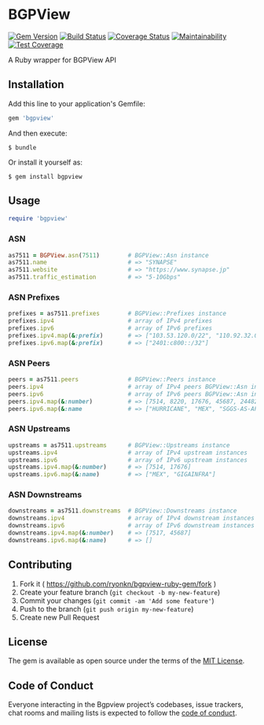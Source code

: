 # BGPView

[![Gem Version](https://badge.fury.io/rb/bgpview.svg)](https://badge.fury.io/rb/bgpview)
[![Build Status](https://travis-ci.org/ryonkn/bgpview-ruby-gem.svg)](https://travis-ci.org/ryonkn/bgpview-ruby-gem)
[![Coverage Status](https://coveralls.io/repos/github/ryonkn/bgpview-ruby-gem/badge.svg?branch=master)](https://coveralls.io/github/ryonkn/bgpview-ruby-gem?branch=master)
[![Maintainability](https://api.codeclimate.com/v1/badges/733fa73152c49837d658/maintainability)](https://codeclimate.com/github/ryonkn/bgpview-ruby-gem/maintainability)
[![Test Coverage](https://api.codeclimate.com/v1/badges/733fa73152c49837d658/test_coverage)](https://codeclimate.com/github/ryonkn/bgpview-ruby-gem/test_coverage)

A Ruby wrapper for BGPView API


## Installation

Add this line to your application's Gemfile:

```ruby
gem 'bgpview'
```

And then execute:

    $ bundle

Or install it yourself as:

    $ gem install bgpview


## Usage

```ruby
require 'bgpview'
```

### ASN
```ruby
as7511 = BGPView.asn(7511)        # BGPView::Asn instance
as7511.name                       # => "SYNAPSE"
as7511.website                    # => "https://www.synapse.jp"
as7511.traffic_estimation         # => "5-10Gbps"
```

### ASN Prefixes
```ruby
prefixes = as7511.prefixes        # BGPView::Prefixes instance
prefixes.ipv4                     # array of IPv4 prefixes
prefixes.ipv6                     # array of IPv6 prefixes
prefixes.ipv4.map(&:prefix)       # => ["103.53.120.0/22", "110.92.32.0/19", ...]
prefixes.ipv6.map(&:prefix)       # => ["2401:c800::/32"]
```

### ASN Peers
```ruby
peers = as7511.peers              # BGPView::Peers instance
peers.ipv4                        # array of IPv4 peers BGPView::Asn instances
peers.ipv6                        # array of IPv6 peers BGPView::Asn instances
peers.ipv4.map(&:number)          # => [7514, 8220, 17676, 45687, 24482, 7517, 4637, 6939, 23815, 64050]
peers.ipv6.map(&:name             # => ["HURRICANE", "MEX", "SGGS-AS-AP", "GIGAINFRA", "COLT", "FPT-AS-AP"]
```

### ASN Upstreams
```ruby
upstreams = as7511.upstreams      # BGPView::Upstreams instance
upstreams.ipv4                    # array of IPv4 upstream instances
upstreams.ipv6                    # array of IPv6 upstream instances
upstreams.ipv4.map(&:number)      # => [7514, 17676]
upstreams.ipv6.map(&:name)        # => ["MEX", "GIGAINFRA"]
```

### ASN Downstreams
```ruby
downstreams = as7511.downstreams  # BGPView::Downstreams instance
downstreams.ipv4                  # array of IPv4 downstream instances
downstreams.ipv6                  # array of IPv6 downstream instances
downstreams.ipv4.map(&:number)    # => [7517, 45687]
downstreams.ipv6.map(&:name)      # => []
```

## Contributing

1. Fork it ( https://github.com/ryonkn/bgpview-ruby-gem/fork )
2. Create your feature branch (`git checkout -b my-new-feature`)
3. Commit your changes (`git commit -am 'Add some feature'`)
4. Push to the branch (`git push origin my-new-feature`)
5. Create new Pull Request


## License

The gem is available as open source under the terms of the [MIT License](https://opensource.org/licenses/MIT).


## Code of Conduct

Everyone interacting in the Bgpview project’s codebases, issue trackers, chat rooms and mailing lists is expected to follow the [code of conduct](https://github.com/ryonkn/bgpview/blob/master/CODE_OF_CONDUCT.md).
